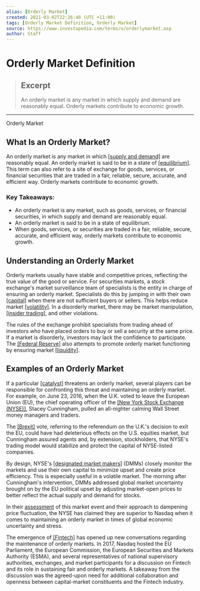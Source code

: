 ```yaml
---
alias: [Orderly Market]
created: 2021-03-02T22:26:40 (UTC +11:00)
tags: [Orderly Market Definition, Orderly Market]
source: https://www.investopedia.com/terms/o/orderlymarket.asp
author: Staff
---
```


# Orderly Market Definition

> ## Excerpt
> An orderly market is any market in which supply and demand are reasonably equal. Orderly markets contribute to economic growth.

---

Orderly Market
## What Is an Orderly Market?

An orderly market is any market in which [[supply and demand]](https://www.investopedia.com/articles/economics/11/intro-supply-demand.asp) are reasonably equal. An orderly market is said to be in a state of [[equilibrium]](https://www.investopedia.com/terms/e/equilibrium.asp). This term can also refer to a site of exchange for goods, services, or financial securities that are traded in a fair, reliable, secure, accurate, and efficient way. Orderly markets contribute to economic growth.

### Key Takeaways:

-   An orderly market is any market, such as goods, services, or financial securities, in which supply and demand are reasonably equal.
-   An orderly market is said to be in a state of equilibrium.
-   When goods, services, or securities are traded in a fair, reliable, secure, accurate, and efficient way, orderly markets contribute to economic growth.

## Understanding an Orderly Market

Orderly markets usually have stable and competitive prices, reflecting the true value of the good or service. For securities markets, a stock exchange's market surveillance team of specialists is the entity in charge of ensuring an orderly market. Specialists do this by jumping in with their own [[capital]](https://www.investopedia.com/terms/c/capital.asp) when there are not sufficient buyers or sellers. This helps reduce market [[volatility]](https://www.investopedia.com/terms/v/volatility.asp). In a disorderly market, there may be market manipulation, [[insider trading]](https://www.investopedia.com/terms/i/insidertrading.asp), and other violations.

The rules of the exchange prohibit specialists from trading ahead of investors who have placed orders to buy or sell a security at the same price. If a market is disorderly, investors may lack the confidence to participate. The [[Federal Reserve]](https://www.investopedia.com/terms/f/federalreservesystem.asp) also attempts to promote orderly market functioning by ensuring market [[liquidity]](https://www.investopedia.com/terms/l/liquidity.asp).

## Examples of an Orderly Market

If a particular [[catalyst]](https://www.investopedia.com/terms/c/catalyst.asp) threatens an orderly market, several players can be responsible for confronting this threat and maintaining an orderly market. For example, on June 23, 2016, when the U.K. voted to leave the European Union (EU), the chief operating officer of the [[New York Stock Exchange (NYSE)]](https://www.investopedia.com/terms/n/nyse.asp), Stacey Cunningham, pulled an all-nighter calming Wall Street money managers and traders.

The [[Brexit]](https://www.investopedia.com/terms/b/brexit.asp) vote, referring to the referendum on the U.K.'s decision to exit the EU, could have had deleterious effects on the U.S. equities market, but Cunningham assured agents and, by extension, stockholders, that NYSE's trading model would stabilize and protect the capital of NYSE-listed companies.

By design, NYSE's [[designated market makers]](https://www.investopedia.com/terms/d/designated-market-maker-dmm.asp) (DMMs) closely monitor the markets and use their own capital to minimize upset and create price efficiency. This is especially useful in a volatile market. The morning after Cunningham's intervention, DMMs addressed global market uncertainty brought on by the EU political upset by adjusting market-open prices to better reflect the actual supply and demand for stocks.

In their [assessment](https://www.nyse.com/article/market-volatility) of this market event and their approach to dampening price fluctuation, the NYSE has claimed they are superior to Nasdaq when it comes to maintaining an orderly market in times of global economic uncertainty and stress.

The emergence of [[Fintech]](https://www.investopedia.com/terms/f/fintech.asp) has opened up new conversations regarding the maintenance of orderly markets. In 2017, Nasdaq hosted the EU Parliament, the European Commission, the European Securities and Markets Authority (ESMA), and several representatives of national supervisory authorities, exchanges, and market participants for a discussion on Fintech and its role in sustaining fair and orderly markets. A takeaway from the discussion was the agreed-upon need for additional collaboration and openness between capital-market constituents and the Fintech industry.
